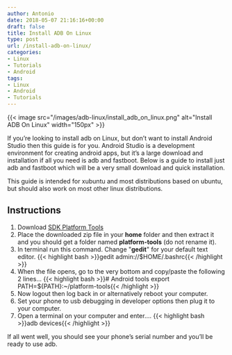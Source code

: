 ```yaml
---
author: Antonio
date: 2018-05-07 21:16:16+00:00
draft: false
title: Install ADB On Linux
type: post
url: /install-adb-on-linux/
categories:
- Linux
- Tutorials
- Android
tags:
- Linux
- Android
- Tutorials
---
```


{{< image src="/images/adb-linux/install_adb_on_linux.png" alt="Install ADB On Linux" width="150px" >}}

If you’re looking to install adb on Linux, but don’t want to install Android Studio then this guide is for you. Android Studio is a development environment for creating android apps, but it’s a large download and installation if all you need is adb and fastboot. Below is a guide to install just adb and fastboot which will be a very small download and quick installation.

<!--more-->

This guide is intended for xubuntu and most distributions based on ubuntu, but should also work on most other linux distributions.

## Instructions

1. Download [SDK Platform Tools](https://dl.google.com/android/repository/platform-tools-latest-linux.zip)
2. Place the downloaded zip file in your **home** folder and then extract it and you should get a folder named **platform-tools** (do not rename it).
3. In terminal run this command. Change "**gedit**" for your default text editor.
  {{< highlight bash >}}gedit admin://$HOME/.bashrc{{< /highlight >}}
4. When the file opens, go to the very bottom and copy/paste the following 2 lines...
  {{< highlight bash >}}# Android tools
export PATH=${PATH}:~/platform-tools{{< /highlight >}}
5. Now logout then log back in or alternatively reboot your computer.
6. Set your phone to usb debugging in developer options then plug it to your computer.
7. Open a terminal on your computer and enter....
  {{< highlight bash >}}adb devices{{< /highlight >}}

If all went well, you should see your phone’s serial number and you’ll be ready to use adb.
